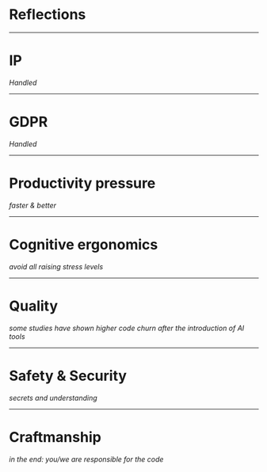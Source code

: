 # Reflections


<!-- ---
# RISK 
- IP
- GDPR
- HSSE
  - Productivity pressure
  - Cognitive ergonomics
  - Quality 
  - Competence -->


---
# IP
*Handled*

<!-- Note:
Can you be sure you do not infringe on someone else's IP?

The insurance from Microsoft that any legal issues will be covered is not in effect if you modify the code generated by Copilot
Which we probably always will do...

-->

---
# GDPR
*Handled*
<!-- Note:

Tracking of user data may be disabled - only in personal subscriptions

Can you be sure you do not expose sensitive data?


Can you be sure that the code generated is not biased in some way ?
We know that the GPT models are biased, how may that effect the code generated?

-->

---
# Productivity pressure
*faster & better*
<!-- - Cut in staff -->

<!-- Note:
- X % faster
- Y % better

Sale in GitHub and leadership

Github states:
- Improving developer satisfaction. Between 60–75% of users reported they feel more fulfilled with their job, feel less frustrated when coding, and are able to focus on more satisfying work when using GitHub Copilot
- Developers who used GitHub Copilot completed the task significantly faster–55% faster than the developers who didn’t use GitHub Copilot

Some leaders may take this raw and 
- Add pressure on productivity
- Cut in staffing


Ref https://github.blog/2022-09-07-research-quantifying-github-copilots-impact-on-developer-productivity-and-happiness/

-->

---
# Cognitive ergonomics
*avoid all raising stress levels*

<!-- Note:
* What are your concerns?
* What are your experiences?

- Feeling of being overwhelmed
- Anxiety caused by rapid growth and uncertainty
- Fear of being replaced by AI
- Fear of being judged by AI
- Technology addiction

All raising stress levels and potentially leading to burnout

* Any mitigations?
- code reviews, testing, pair programming, training, understanding the code
-->

---
# Quality
*some studies have shown higher code churn after the introduction of AI tools*

---
# Safety & Security
*secrets and understanding*

---

# Craftmanship

*in the end: you/we are responsible for the code*

<!-- Note:
Some positive aspects on the end

Stackoverflow on steroids

The assistants may show you how to do things you did not know how to do
Or new ways of doing things

Starting something new may be easier avoiding the initial hurdles

To get most out of the tool you need to be precise in your intentions - learning prompt engineering and technical english may help you achieve that

Can a side effect be that we get better at stating and communicating our intentions? Which will improve our work on other areas as well.


This concludes the reflection part and our presentation

Some links to resources and studies are coming up on the next slides

-->

<!-- ---

# Please share your thoughts -->

<!-- - Post your message on <a href="https://equinor.slack.com/archives/C06UE62T2HE" target="blank"><b>#gh-copilot-workshop</b></a>
- Include bullet points of max 3:
  - Opportunities when using GitHub Copilot
  - Risks -->
